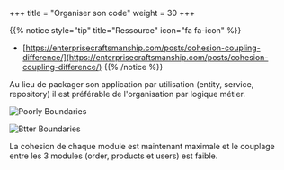 +++
title = "Organiser son code"
weight = 30
+++

{{% notice style="tip" title="Ressource" icon="fa fa-icon" %}}

- [https://enterprisecraftsmanship.com/posts/cohesion-coupling-difference/](https://enterprisecraftsmanship.com/posts/cohesion-coupling-difference/)
  {{% /notice %}}

Au lieu de packager son application par utilisation (entity, service, repository) il est préférable de l'organisation par logique métier.

![Poorly Boundaries](../images/poorly_boundaries.png?width=15pc&classes=inline)

![Btter Boundaries](../images/better_boundaries.png?width=15pc&classes=inline)

La cohesion de chaque module est maintenant maximale et le couplage entre les 3 modules (order, products et users) est faible.
